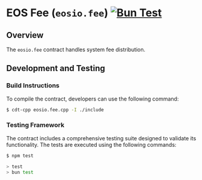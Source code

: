 # EOS Fee (`eosio.fee`) [![Bun Test](https://github.com/eosnetworkfoundation/eosio.fee/actions/workflows/test.yml/badge.svg)](https://github.com/eosnetworkfoundation/eosio.fee/actions/workflows/test.yml)

## Overview

The `eosio.fee` contract handles system fee distribution.

## Development and Testing

### Build Instructions

To compile the contract, developers can use the following command:

```sh
$ cdt-cpp eosio.fee.cpp -I ./include
```

### Testing Framework

The contract includes a comprehensive testing suite designed to validate its functionality. The tests are executed using the following commands:

```sh
$ npm test

> test
> bun test
```